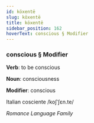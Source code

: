 ```yaml
---
id: köxentë
slug: köxentë
title: köxentë
sidebar_position: 162
hoverText: conscious § Modifier
---
```


### conscious § Modifier

**Verb**: to be conscious

**Noun**: consciousness

**Modifier**: conscious

Italian cosciente /koʃˈʃɛn.te/

*Romance Language Family*